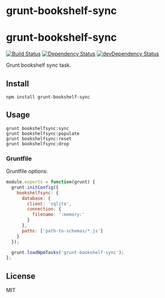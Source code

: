 grunt-bookshelf-sync
====================

# grunt-bookshelf-sync
[![Build Status](https://travis-ci.org/lemonde/grunt-bookshelf-sync.svg?branch=master)](https://travis-ci.org/lemonde/grunt-bookshelf-sync)
[![Dependency Status](https://david-dm.org/lemonde/grunt-bookshelf-sync.svg?theme=shields.io)](https://david-dm.org/lemonde/grunt-bookshelf-sync)
[![devDependency Status](https://david-dm.org/lemonde/grunt-bookshelf-sync/dev-status.svg?theme=shields.io)](https://david-dm.org/lemonde/grunt-bookshelf-sync#info=devDependencies)

Grunt bookshelf sync task.

## Install

```
npm install grunt-bookshelf-sync
```

## Usage

```shell
grunt bookshelfsync:sync
grunt bookshelfsync:populate
grunt bookshelfsync:reset
grunt bookshelfsync:drop
```

### Gruntfile

Gruntfile options:

```js
module.exports = function(grunt) {
  grunt.initConfig({
    bookshelfsync: {
      database: {
        client: 'sqlite',
        connection: {
          filename: ':memory:'
        }
      },
      paths: ['path-to-schemas/*.js']
    }
  });

  grunt.loadNpmTasks('grunt-bookshelf-sync');
};
```

## License

MIT
